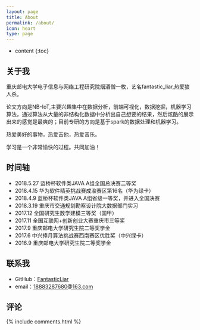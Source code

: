 ```yaml
---
layout: page
title: About
permalink: /about/
icon: heart
type: page
---
```


* content
{:toc}

## 关于我

重庆邮电大学电子信息与网络工程研究院烟酒僧一枚，艺名fantastic_liar,热爱狼人杀。

论文方向是NB-IoT,主要兴趣集中在数据分析，前端可视化，数据挖掘，机器学习算法，通过算法从大量的非结构化数据中分析出自己想要的结果，然后炫酷的展示出来的感觉是最爽的；目前专研的方向是基于spark的数据处理和机器学习。

热爱美好的事物，热爱吉他，热爱音乐。

学习是一个非常愉快的过程。共同加油！

## 时间轴

* 2018.5.27  蓝桥杯软件类JAVA A组全国总决赛二等奖
* 2018.4.15  华为软件精英挑战赛成渝赛区第16名（华为绿卡）
* 2018.4.9   蓝桥杯软件类JAVA A组省级一等奖，并进入全国决赛
* 2018.3.19  重庆市交通规划勘察设计院大数据部门实习
* 2017.12    全国研究生数学建模三等奖（国甲）
* 2017.11    全国互联网+创新创业大赛重庆市三等奖
* 2017.9     重庆邮电大学研究生院二等奖学金
* 2017.6     中兴捧月算法挑战赛西南赛区优胜奖（中兴绿卡）
* 2016.9     重庆邮电大学研究生院二等奖学金

## 联系我

* GitHub：[FantasticLiar](https://github.com/FantasticLiar)
* email：18883287680@163.com

## 评论

{% include comments.html %}
